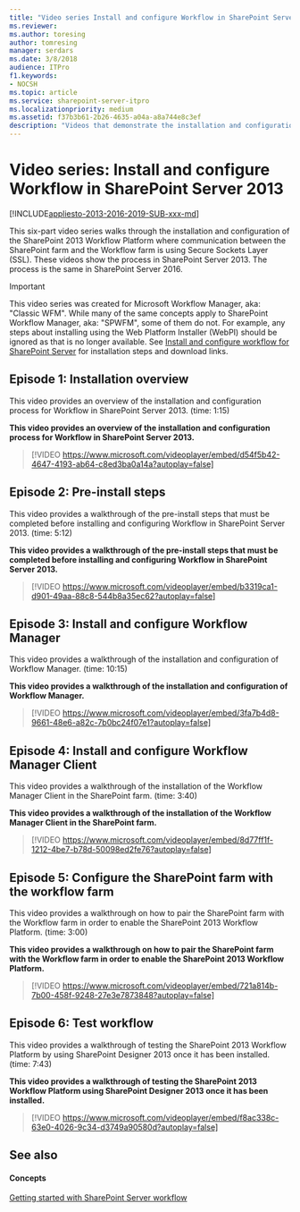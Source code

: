 ```yaml
---
title: "Video series Install and configure Workflow in SharePoint Server 2013"
ms.reviewer: 
ms.author: toresing
author: tomresing
manager: serdars
ms.date: 3/8/2018
audience: ITPro
f1.keywords:
- NOCSH
ms.topic: article
ms.service: sharepoint-server-itpro
ms.localizationpriority: medium
ms.assetid: f37b3b61-2b26-4635-a04a-a8a744e8c3ef
description: "Videos that demonstrate the installation and configuration of workflow in SharePoint Server."
---
```


# Video series: Install and configure Workflow in SharePoint Server 2013

[!INCLUDE[appliesto-2013-2016-2019-SUB-xxx-md](../includes/appliesto-2013-2016-2019-SUB-xxx-md.md)] 
  
This six-part video series walks through the installation and configuration of the SharePoint 2013 Workflow Platform where communication between the SharePoint farm and the Workflow farm is using Secure Sockets Layer (SSL). These videos show the process in SharePoint Server 2013. The process is the same in SharePoint Server 2016.

> [!IMPORTANT]
> This video series was created for Microsoft Workflow Manager, aka: "Classic WFM".  While many of the same concepts apply to SharePoint Workflow Manager, aka: "SPWFM", some of them do not.  For example, any steps about installing using the Web Platform Installer (WebPI) should be ignored as that is no longer available.  See [Install and configure workflow for SharePoint Server](install-and-configure-workflow-for-sharepoint-server.md) for installation steps and download links. 

## Episode 1: Installation overview
<a name="episode1"> </a>

This video provides an overview of the installation and configuration process for Workflow in SharePoint Server 2013. (time: 1:15)
  
**This video provides an overview of the installation and configuration process for Workflow in SharePoint Server 2013.**

> [!VIDEO https://www.microsoft.com/videoplayer/embed/d54f5b42-4647-4193-ab64-c8ed3ba0a14a?autoplay=false]
## Episode 2: Pre-install steps
<a name="episode2"> </a>

This video provides a walkthrough of the pre-install steps that must be completed before installing and configuring Workflow in SharePoint Server 2013. (time: 5:12)
  
**This video provides a walkthrough of the pre-install steps that must be completed before installing and configuring Workflow in SharePoint Server 2013.**

> [!VIDEO https://www.microsoft.com/videoplayer/embed/b3319ca1-d901-49aa-88c8-544b8a35ec62?autoplay=false]
## Episode 3: Install and configure Workflow Manager
<a name="episode3"> </a>

This video provides a walkthrough of the installation and configuration of Workflow Manager. (time: 10:15)
  
**This video provides a walkthrough of the installation and configuration of Workflow Manager.**

> [!VIDEO https://www.microsoft.com/videoplayer/embed/3fa7b4d8-9661-48e6-a82c-7b0bc24f07e1?autoplay=false]
## Episode 4: Install and configure Workflow Manager Client
<a name="episode4"> </a>

This video provides a walkthrough of the installation of the Workflow Manager Client in the SharePoint farm. (time: 3:40)
  
**This video provides a walkthrough of the installation of the Workflow Manager Client in the SharePoint farm.**

> [!VIDEO https://www.microsoft.com/videoplayer/embed/8d77ff1f-1212-4be7-b78d-50098ed2fe76?autoplay=false]
## Episode 5: Configure the SharePoint farm with the workflow farm
<a name="episode5"> </a>

This video provides a walkthrough on how to pair the SharePoint farm with the Workflow farm in order to enable the SharePoint 2013 Workflow Platform. (time: 3:00)
  
**This video provides a walkthrough on how to pair the SharePoint farm with the Workflow farm in order to enable the SharePoint 2013 Workflow Platform.**

> [!VIDEO https://www.microsoft.com/videoplayer/embed/721a814b-7b00-458f-9248-27e3e7873848?autoplay=false]
## Episode 6: Test workflow
<a name="episode6"> </a>

This video provides a walkthrough of testing the SharePoint 2013 Workflow Platform by using SharePoint Designer 2013 once it has been installed. (time: 7:43)
  
**This video provides a walkthrough of testing the SharePoint 2013 Workflow Platform using SharePoint Designer 2013 once it has been installed.**

> [!VIDEO https://www.microsoft.com/videoplayer/embed/f8ac338c-63e0-4026-9c34-d3749a90580d?autoplay=false]
## See also
<a name="episode6"> </a>

#### Concepts

[Getting started with SharePoint Server workflow](getting-started-with-sharepoint-server-workflow.md)

